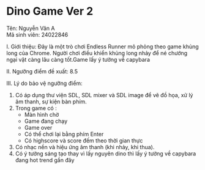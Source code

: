 # Dino Game Ver 2

Tên:  Nguyễn Văn A  
Mã sinh viên: 24022846

I. Giới thiệu:
Đây là một trò chơi Endless Runner mô phỏng theo game khủng long của Chrome. Người chơi điều khiển khủng long nhảy để né chướng ngại vật càng lâu càng tốt.Game lấy ý tưởng về capybara

II. Ngưỡng điểm đề xuất: 8.5

III. Lý do bảo vệ ngưỡng điểm:

1. Có áp dụng thư viện SDL, SDL mixer và SDL image để vẽ đồ họa, xử lý âm thanh, sự kiện bàn phím.
2. Trong game có :
   - Màn hình chờ
   - Game đang chạy
   - Game over
   - Có thể chơi lại bằng phím Enter
   - Có highscore và score đếm theo thời gian thực
3. Có nhạc nền và hiệu ứng âm thanh (khi nhảy, khi thua).
4. Có ý tưởng sáng tạo thay vì lấy nguyên dino thì lấy ý tưởng về capybara đang hot trend gần đây
